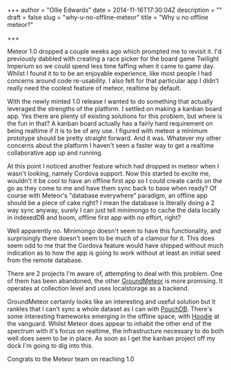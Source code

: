 +++
author = "Ollie Edwards"
date = 2014-11-16T17:30:04Z
description = ""
draft = false
slug = "why-u-no-offline-meteor"
title = "Why u no offline meteor?"

+++

Meteor 1.0 dropped a couple weeks ago which prompted me to revisit it. I'd previously dabbled with creating a race picker for the board game Twilight Imperium so we could spend less time faffing when it came to game day. Whilst I found it to to be an enjoyable experience, like most people I had concerns around code re-usability. I also felt for that particular app I didn’t really need the coolest feature of meteor, realtime by default.

With the newly minted 1.0 release I wanted to do something that actually leveraged the strengths of the platform. I settled on making a kanban board app. Yes there are plenty of existing solutions for this problem, but where is the fun in that? A kanban board actually has a fairly hard requirement on being realtime if it is to be of any use. I figured with meteor a minimum prototype should be pretty straight forward. And it was. Whatever my other concerns about the platform I haven't seen a faster way to get a realtime collaborative app up and running.

At this point I noticed another feature which had dropped in meteor when I wasn't looking, namely Cordova support. Now this started to excite me, wouldn't it be cool to have an offline first app so I could create cards on the go as they come to me and have them sync back to base when ready? Of course with Meteor's "database everywhere" paradigm, an offline app should be a piece of cake right? I mean the database is literally doing a 2 way sync anyway, surely I can just tell minimongo to cache the data locally in indexedDB and boom, offline first app with no effort, right?

Well apparently no. Minimongo doesn't seem to have this functionality, and surprisingly there doesn't seem to be much of a clamour for it. This does seem odd to me that the Cordova feature would have shipped without much indication as to how the app is going to work without at least an initial seed from the remote database.

There are 2 projects I'm aware of, attempting to deal with this problem. One of them has been abandoned, the other [GroundMeteor](https://github.com/GroundMeteor/db) is more promising. It operates at collection level and uses localstorage as a backend. 

GroundMeteor certainly looks like an interesting and useful solution but it rankles that I can't sync a whole dataset as I can with [PouchDB](http://pouchdb.com/). There's some interesting frameworks emerging in the offline space, with [Hoodie](http://hood.ie/) at the vanguard. Whilst Meteor does appear to inhabit the other end of the spectrum with it's focus on realtime, the infrastructure necessary to do both well does seem to be in place. As soon as I get the kanban project off my dock I'm going to dig into this.

Congrats to the Meteor team on reaching 1.0